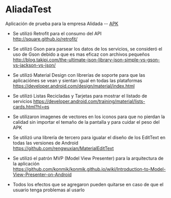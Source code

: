 # AliadaTest
Aplicación de prueba para la empresa Alidada -- [APK](http://dl.dropboxusercontent.com/u/20121288/Freakybyte/Aliada/AliadaTest.apk)

  - Se utilizó Retrofit para el consumo del API   http://square.github.io/retrofit/

  - Se utilizó Gson para parsear los datos de los servicios, se consideró el uso de Gson debido a que es mas eficaz con archivos pequeños   http://blog.takipi.com/the-ultimate-json-library-json-simple-vs-gson-vs-jackson-vs-json/

  - Se utilizó Material Design con librerías de soporte para que las aplicaciónes se vean y sientan igual en todas las plataformas   https://developer.android.com/design/material/index.html

  - Se utilizó Listas Recicladas y Tarjetas para mostrar el listado de servicios   https://developer.android.com/training/material/lists-cards.html?hl=es

  - Se utilizaron imagenes de vectores en los iconos para que no pierdan la calidad sin importar el temaño de la pantalla y para cuidar el peso del APK

  - Se utilizó una librería de tercero para igualar el diseño de los EditText en todas las versiones de Android    https://github.com/rengwuxian/MaterialEditText

  - Se utilizó el patrón MVP (Model View Presenter) para la arquitectura de la aplicación   https://github.com/konmik/konmik.github.io/wiki/Introduction-to-Model-View-Presenter-on-Android

  - Todos los efectos que se agregaron pueden quitarse en caso de que el usuario tenga problemas al usarlo